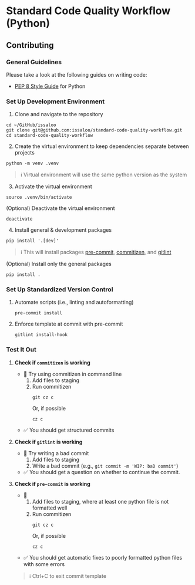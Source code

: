 # Standard Code Quality Workflow (Python)

## Contributing

### General Guidelines
Please take a look at the following guides on writing code:
- [PEP 8 Style Guide](https://www.python.org/dev/peps/pep-0008/) for Python

### Set Up Development Environment
1. Clone and navigate to the repository
```shell
cd ~/GitHub/issaloo
git clone git@github.com:issaloo/standard-code-quality-workflow.git
cd standard-code-quality-workflow
```

2. Create the virtual environment to keep dependencies separate between projects
```shell
python -m venv .venv
```
> :information_source: Virtual environment will use the same python version as the system

3. Activate the virtual environment
```shell
source .venv/bin/activate
```
(Optional) Deactivate the virtual environment
```shell
deactivate
```

4. Install general & development packages
```shell
pip install '.[dev]'
```
> :information_source: This will install packages [pre-commit](https://pre-commit.com/), [commitizen](https://commitizen-tools.github.io/commitizen/), and [gitlint](https://jorisroovers.com/gitlint/latest/)

(Optional) Install only the general packages
```shell
pip install .
```

### Set Up Standardized Version Control

1. Automate scripts (i.e., linting and autoformatting)
   ```shell
   pre-commit install
   ```
   
2. Enforce template at commit with pre-commit
   ```shell
   gitlint install-hook
   ```

### Test It Out

1. **Check if `commitizen` is working**
   - :mag_right: Try using commitizen in command line 
      1. Add files to staging
      2. Run commitizen
         ```shell
         git cz c
         ```
         Or, if possible
         ```shell
         cz c
         ```
   - :white_check_mark: You should get structured commits

2. **Check if `gitlint` is working**
   - :mag_right: Try writing a bad commit
     1. Add files to staging
     2. Write a bad commit (e.g., `git commit -m 'WIP: baD commit'`)
   - :white_check_mark: You should get a question on whether to continue the commit.

3. **Check if `pre-commit` is working**
   - :mag_right: 
     1. Add files to staging, where at least one python file is not formatted well
     2. Run commitizen
         ```shell
         git cz c
         ```
         Or, if possible
         ```shell
         cz c
         ```
   - :white_check_mark: You should get automatic fixes to poorly formatted python files with some errors

   > :information_source:  Ctrl+C to exit commit template
